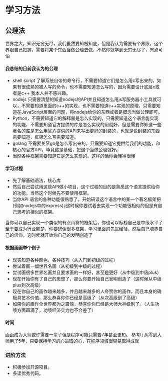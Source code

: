 # 学习方法
## 公理法
世界之大，知识无穷无尽，我们虽然要知根知底，但是我认为需要有个界限，这个界限自己把握，需要将某个东西当做公理去做，不然你就学到无穷无尽了，有点可怕
#### 我总结的目前我认为的公理
- shell script 了解系统自带的命令行，不需要知道它们是怎么用c写出来的，如果有很成熟的被人写的命令，也不需要知道怎么写的，因为需要设计底层c或者是c++ 我本人并不感兴趣。
- nodejs 只需要清楚的知道nodejs的API并且知道怎么用js写服务器小工具就可以，不需要知道里面的c++的实现，也不需要知道c++实现的原理，只需要知道在JavaScript层面的问题，将nodejs给你的东西或者是概念当做公理即可。
- Python，不需要知道它的解释器是怎么实现的，只需要知道这个语言能实现的功能，不需要知道官方提供的库是怎么实现的用就好，但是需要你知道一些著名的库是怎么用官方提供的API来写出更好的封装的，也就是说封装的东西需要知道，框架怎么写需要知道。
- golang 不需要关系go是怎么写出来的，只需要知道它提供给我们的功能，和核心的官方API，毕竟这是基础，把这个当做公理就好。
- 当然各种框架需要知道它是怎么实现的。这样的话你会懂得很懂

#### 学习过程
- 先了解基础语法，核心库
- 然后自己尝试用这些API做小项目，这个过程的目的是熟悉这个语言提供给你的功能，当然这个时候先不要使用框架。
- 当你API 语言的各种功能很熟悉了，开始研读这个语言中的某一个著名框架把(例如nodejs中的express)z这时候你要试着去实现一个功能很相似的但是有自己思考的相似的框架。

当你可以自己实现一个类似的有点山寨的框架后，你也可以标榜自己是中级水平了
至于要成为行业翘楚，你要研读很多框架，学习里面的先进经验，然后自己培养自己的信仰，这时候就开始你自己的发明创造了
#### 根据画画举个例子
- 现实知道各种颜色，各种技巧（从入门到初级的过程）
- 尝试着画一幅世界名画（从初级到中级的过程）
- 尝试画很多世界名画并且要求画的一样好，甚至是更好（从中级到中级plus）
- 现在开始你有了自己的思想了，那么你要开始自己发明创造了（这时候从中级plus到次高级）
- 现在你自己的画作越来越多，并且越来越多的人夸赞你的画作，而且本身的确极具艺术价值，那么恭喜你你已经是高级了（从次高级到了高级）
- 如果你的画作全世界都为之震惊，恭喜你你已经是大师大神级别了。（人生功绩方面圆满了，功绩经济实力也不会差了）

#### 时间
画画成为大师或许需要一辈子但是程序可能只需要7年甚至更短。
参考tj 从零到大师用了5年，只要保持学习的心进取的心，在程序领域很容易取得成就
### 进阶方法
- 积极参加开源项目。
- 多读优秀代码。
